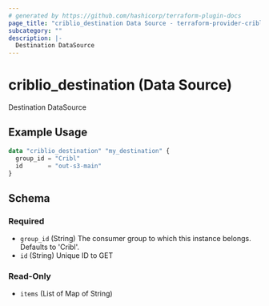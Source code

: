 ```yaml
---
# generated by https://github.com/hashicorp/terraform-plugin-docs
page_title: "criblio_destination Data Source - terraform-provider-criblio"
subcategory: ""
description: |-
  Destination DataSource
---
```


# criblio_destination (Data Source)

Destination DataSource

## Example Usage

```terraform
data "criblio_destination" "my_destination" {
  group_id = "Cribl"
  id       = "out-s3-main"
}
```

<!-- schema generated by tfplugindocs -->
## Schema

### Required

- `group_id` (String) The consumer group to which this instance belongs. Defaults to 'Cribl'.
- `id` (String) Unique ID to GET

### Read-Only

- `items` (List of Map of String)
